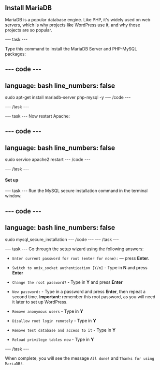 ## Install MariaDB

MariaDB is a popular database engine. Like PHP, it's widely used on web servers, which is why projects like WordPress use it, and why those projects are so popular.


--- task ---

Type this command to install the MariaDB Server and PHP-MySQL packages:

--- code ---
---
language: bash
line_numbers: false
---
sudo apt-get install mariadb-server php-mysql -y
--- /code ---

--- /task ---

--- task ---
Now restart Apache:

--- code ---
---
language: bash
line_numbers: false
---
sudo service apache2 restart
--- /code ---

--- /task ---

#### Set up 

--- task ---
Run the MySQL secure installation command in the terminal window.

--- code ---
---
language: bash
line_numbers: false
---
sudo mysql_secure_installation
--- /code ---
--- /task ---

--- task ---
Go through the setup wizard using the following answers:

+ `Enter current password for root (enter for none):` — press **Enter**.

+ `Switch to unix_socket authentication [Y/n]` - Type in **N** and press **Enter**

+ `Change the root password?` - Type in **Y** and press **Enter** 

+ `New password:` - Type in a password and press **Enter**, then repeat a second time. **Important:** remember this root password, as you will need it later to set up WordPress.

+ `Remove anonymous users` - Type in **Y** 

+ `Disallow root login remotely` - Type in **Y** 

+ `Remove test database and access to it` - Type in **Y**

+ `Reload privilege tables now` - Type in **Y** 

--- /task ---

When complete, you will see the message `All done!` and `Thanks for using MariaDB!`.
